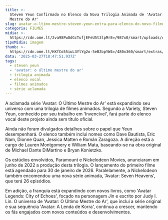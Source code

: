 ```yaml
---
title: >-
  Steven Yeun Confirmado no Elenco da Nova Trilogia Animada de 'Avatar: O Último
  Mestre do Ar'
slug: avatar-o-ltimo-mestre-steven-yeun-entra-para-elenco-do-novo-filme-animado
categoria: FILMES
midia: >-
  https://cdn.ome.lt/2va98Pw8dGcTufjEFeU5t3lpMrE=/987x0/smart/uploads/conteudo/fotos/avatar-o-ultimo-mestre-do-ar-steven-yeun.png
tipoMidia: imagem
thumb: >-
  https://cdn.ome.lt/HXfCo55iuL3YlYg2o-5eBZopYW4=/480x360/smart/extras/conteudos/avatar-o-ultimo-mestre-do-ar-steven-yeun.png
data: '2025-03-27T18:47:51.937Z'
tags:
  - steven yeun
  - 'avatar: o último mestre do ar'
  - trilogia animada
  - elenco vocal
  - filmes animados
  - série aclamada
---
```


A aclamada série 'Avatar: O Último Mestre do Ar' está expandindo seu universo com uma trilogia de filmes animados. Segundo a Variety, Steven Yeun, conhecido por seu trabalho em 'Invencível', fará parte do elenco vocal deste projeto ainda sem título oficial.

Ainda não foram divulgados detalhes sobre o papel que Yeun desempenhará. O elenco também inclui nomes como Dave Bautista, Eric Nam, Dionne Quan, Jessica Matten e Román Zaragoza. A direção está a cargo de Lauren Montgomery e William Mata, baseando-se na obra original de Michael Dante DiMartino e Bryan Konietzko.

Os estúdios envolvidos, Paramount e Nickelodeon Movies, anunciaram em junho de 2022 a produção desta trilogia. O lançamento do primeiro filme está agendado para 30 de janeiro de 2026. Paralelamente, a Nickelodeon também encomendou uma nova série animada, 'Avatar: Seven Heavens', que terá 26 episódios.

Em adição, a franquia está expandindo com novos livros, como 'Avatar Legends: City of Echoes', focado na personagem Jin e escrito por Judy I. Lin. O universo de 'Avatar: O Último Mestre do Ar', que inclui a série original e sua sequência 'Avatar: A Lenda de Korra', continua a crescer, mantendo os fãs engajados com novos conteúdos e desenvolvimentos.
